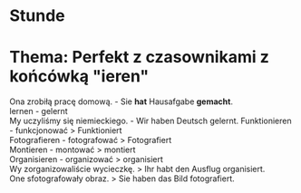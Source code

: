 # Stunde
# Thema: Perfekt z czasownikami z końcówką "ieren"
Ona zrobiłą pracę domową. - Sie __hat__ Hausafgabe __gemacht__.  
lernen - gelernt  
My uczyliśmy się niemieckiego. - Wir haben Deutsch gelernt.
Funktionieren - funkcjonować > Funktioniert  
Fotografieren - fotografować > Fotografiert  
Montieren - montować > montiert  
Organisieren - organizować > organisiert  
Wy zorganizowaliście wycieczkę. > Ihr habt den Ausflug organisiert.  
One sfotografowały obraz. > Sie haben das Bild fotografiert.
